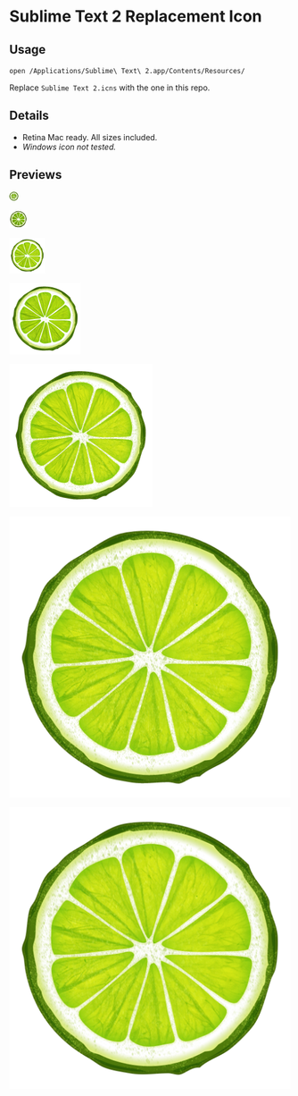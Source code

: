 # Sublime Text 2 Replacement Icon #

## Usage ##

    open /Applications/Sublime\ Text\ 2.app/Contents/Resources/

Replace `Sublime Text 2.icns` with the one in this repo.

## Details ##

* Retina Mac ready. All sizes included.
* *Windows icon not tested.*

## Previews ##

![16px Icon](assets/Sublime-Text-2-16.png)

![32px Icon](assets/Sublime-Text-2-32.png)

![64px Icon](assets/Sublime-Text-2-64.png)

![128px Icon](assets/Sublime-Text-2-128.png)

![256px Icon](assets/Sublime-Text-2-256.png)

![512px Icon](assets/Sublime-Text-2-512.png)

![1024px Icon](assets/Sublime-Text-2-1024.png)